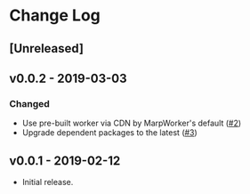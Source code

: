 # Change Log

## [Unreleased]

## v0.0.2 - 2019-03-03

### Changed

- Use pre-built worker via CDN by MarpWorker's default ([#2](https://github.com/marp-team/marp-react/pull/2))
- Upgrade dependent packages to the latest ([#3](https://github.com/marp-team/marp-react/pull/3))

## v0.0.1 - 2019-02-12

- Initial release.
